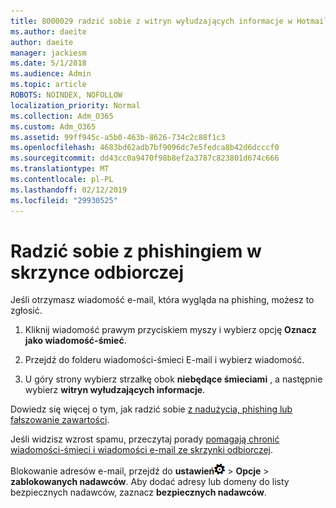 ```yaml
---
title: 8000029 radzić sobie z witryn wyłudzających informacje w Hotmail
ms.author: daeite
author: daeite
manager: jackiesm
ms.date: 5/1/2018
ms.audience: Admin
ms.topic: article
ROBOTS: NOINDEX, NOFOLLOW
localization_priority: Normal
ms.collection: Adm_O365
ms.custom: Adm_O365
ms.assetid: 99ff945c-a5b0-463b-8626-734c2c88f1c3
ms.openlocfilehash: 4683bd62adb7bf9096dc7e5fedca8b42d6dcccf0
ms.sourcegitcommit: dd43cc0a9470f98b8ef2a3787c823801d674c666
ms.translationtype: MT
ms.contentlocale: pl-PL
ms.lasthandoff: 02/12/2019
ms.locfileid: "29930525"
---
```

# <a name="deal-with-phishing-scams-in-your-inbox"></a>Radzić sobie z phishingiem w skrzynce odbiorczej

Jeśli otrzymasz wiadomość e-mail, która wygląda na phishing, możesz to zgłosić.
  
1. Kliknij wiadomość prawym przyciskiem myszy i wybierz opcję **Oznacz jako wiadomość-śmieć**. 
    
2. Przejdź do folderu wiadomości-śmieci E-mail i wybierz wiadomość.
    
3. U góry strony wybierz strzałkę obok **niebędące śmieciami** , a następnie wybierz **witryn wyłudzających informacje**. 
    
Dowiedz się więcej o tym, jak radzić sobie [z nadużycia, phishing lub fałszowanie zawartości](https://go.microsoft.com/fwlink/p/?linkid=873139).
  
Jeśli widzisz wzrost spamu, przeczytaj porady [pomagają chronić wiadomości-śmieci i wiadomości e-mail ze skrzynki odbiorczej](https://go.microsoft.com/fwlink/p/?linkid=873140).
  
Blokowanie adresów e-mail, przejdź do **ustawień**![ustawienia](media/f4b2e798-fff1-4a14-931f-5677a4543b58.png) \> **Opcje** \> **zablokowanych nadawców**. Aby dodać adresy lub domeny do listy bezpiecznych nadawców, zaznacz **bezpiecznych nadawców**. 
  

